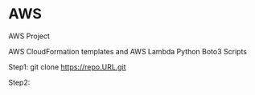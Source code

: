 # AWS
AWS Project

AWS CloudFormation templates and AWS Lambda Python Boto3 Scripts


Step1: git clone https://repo.URL.git

Step2: 
